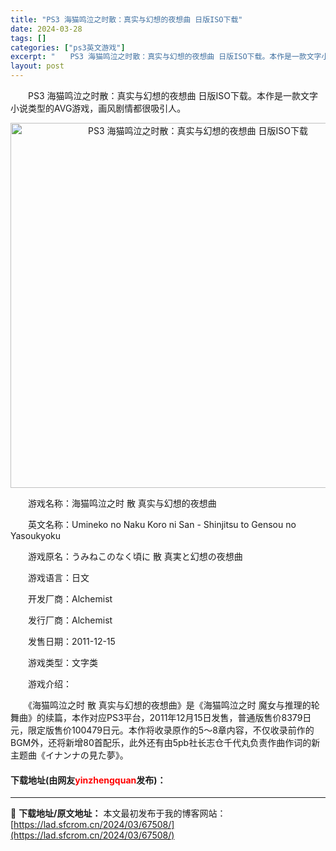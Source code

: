 ```yaml
---
title: "PS3 海猫鸣泣之时散：真实与幻想的夜想曲 日版ISO下载"
date: 2024-03-28
tags: []
categories: ["ps3英文游戏"]
excerpt: "　　PS3 海猫鸣泣之时散：真实与幻想的夜想曲 日版ISO下载。本作是一款文字小说类型的AVG游戏，画风剧情都很吸引人。 　　游戏名称：海猫鸣泣之时 散 真实与幻想的夜想曲 　　英文名称：Umineko no Naku Koro ni San - Shinjitsu to Gensou no Yas&hellip;"
layout: post
---
```


 <p>　　PS3 海猫鸣泣之时散：真实与幻想的夜想曲 日版ISO下载。本作是一款文字小说类型的AVG游戏，画风剧情都很吸引人。</p> <p align="center"><img align="" border="0" src="https://lad.sfcrom.cn/wp-content/uploads/2024/03/20240328_66051e5c43b54.png" width="584" alt="PS3 海猫鸣泣之时散：真实与幻想的夜想曲 日版ISO下载" /></p> <p>　　游戏名称：海猫鸣泣之时 散 真实与幻想的夜想曲</p> <p>　　英文名称：Umineko no Naku Koro ni San - Shinjitsu to Gensou no Yasoukyoku</p> <p>　　游戏原名：うみねこのなく頃に 散 真実と幻想の夜想曲</p> <p>　　游戏语言：日文</p> <p>　　开发厂商：Alchemist</p> <p>　　发行厂商：Alchemist</p> <p>　　发售日期：2011-12-15</p> <p>　　游戏类型：文字类</p> <p>　　游戏介绍：</p> <p>　　《海猫鸣泣之时 散 真实与幻想的夜想曲》是《海猫鸣泣之时 魔女与推理的轮舞曲》的续篇，本作对应PS3平台，2011年12月15日发售，普通版售价8379日元，限定版售价100479日元。本作将收录原作的5～8章内容，不仅收录前作的BGM外，还将新增80首配乐，此外还有由5pb社长志仓千代丸负责作曲作词的新主题曲《イナンナの見た夢》。</p> <p><h4>下载地址(由网友<font color="red">yinzhengquan</font>发布)：</h4></p> 

---
📖 **下载地址/原文地址：** 本文最初发布于我的博客网站：[https://lad.sfcrom.cn/2024/03/67508/](https://lad.sfcrom.cn/2024/03/67508/)
